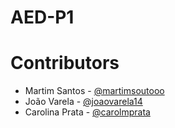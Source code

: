 # AED-P1

# Contributors
* Martim Santos - [@martimsoutooo](https://github.com/martimsoutooo)
* João Varela - [@joaovarela14](https://github.com/joaovarela14)
* Carolina Prata - [@carolmprata](https://github.com/carolmprata)

